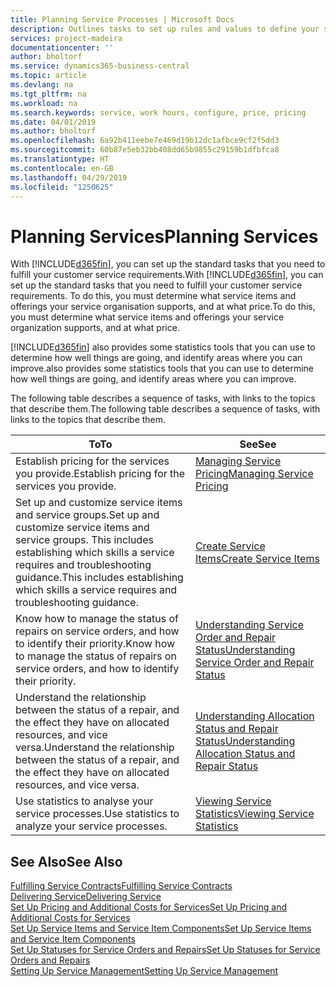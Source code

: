 ```yaml
---
title: Planning Service Processes | Microsoft Docs
description: Outlines tasks to set up rules and values to define your service policies and processes.
services: project-madeira
documentationcenter: ''
author: bholtorf
ms.service: dynamics365-business-central
ms.topic: article
ms.devlang: na
ms.tgt_pltfrm: na
ms.workload: na
ms.search.keywords: service, work hours, configure, price, pricing
ms.date: 04/01/2019
ms.author: bholtorf
ms.openlocfilehash: 6a92b411eebe7e469d19b12dc1afbce9cf2f5dd3
ms.sourcegitcommit: 60b87e5eb32bb408dd65b9855c29159b1dfbfca8
ms.translationtype: HT
ms.contentlocale: en-GB
ms.lasthandoff: 04/29/2019
ms.locfileid: "1250625"
---
```

# <a name="planning-services"></a><span data-ttu-id="73e86-103">Planning Services</span><span class="sxs-lookup"><span data-stu-id="73e86-103">Planning Services</span></span>
<span data-ttu-id="73e86-104">With [!INCLUDE[d365fin](includes/d365fin_md.md)], you can set up the standard tasks that you need to fulfill your customer service requirements.</span><span class="sxs-lookup"><span data-stu-id="73e86-104">With [!INCLUDE[d365fin](includes/d365fin_md.md)], you can set up the standard tasks that you need to fulfill your customer service requirements.</span></span> <span data-ttu-id="73e86-105">To do this, you must determine what service items and offerings your service organisation supports, and at what price.</span><span class="sxs-lookup"><span data-stu-id="73e86-105">To do this, you must determine what service items and offerings your service organization supports, and at what price.</span></span>   

[!INCLUDE[d365fin](includes/d365fin_md.md)] <span data-ttu-id="73e86-106">also provides some statistics tools that you can use to determine how well things are going, and identify areas where you can improve.</span><span class="sxs-lookup"><span data-stu-id="73e86-106">also provides some statistics tools that you can use to determine how well things are going, and identify areas where you can improve.</span></span>
  
<span data-ttu-id="73e86-107">The following table describes a sequence of tasks, with links to the topics that describe them.</span><span class="sxs-lookup"><span data-stu-id="73e86-107">The following table describes a sequence of tasks, with links to the topics that describe them.</span></span>   
  
|<span data-ttu-id="73e86-108">**To**</span><span class="sxs-lookup"><span data-stu-id="73e86-108">**To**</span></span>|<span data-ttu-id="73e86-109">**See**</span><span class="sxs-lookup"><span data-stu-id="73e86-109">**See**</span></span>|  
|------------|-------------|  
|<span data-ttu-id="73e86-110">Establish pricing for the services you provide.</span><span class="sxs-lookup"><span data-stu-id="73e86-110">Establish pricing for the services you provide.</span></span>|[<span data-ttu-id="73e86-111">Managing Service Pricing</span><span class="sxs-lookup"><span data-stu-id="73e86-111">Managing Service Pricing</span></span>](service-service-price-management.md)|
|<span data-ttu-id="73e86-112">Set up and customize service items and service groups.</span><span class="sxs-lookup"><span data-stu-id="73e86-112">Set up and customize service items and service groups.</span></span> <span data-ttu-id="73e86-113">This includes establishing which skills a service requires and troubleshooting guidance.</span><span class="sxs-lookup"><span data-stu-id="73e86-113">This includes establishing which skills a service requires and troubleshooting guidance.</span></span>| [<span data-ttu-id="73e86-114">Create Service Items</span><span class="sxs-lookup"><span data-stu-id="73e86-114">Create Service Items</span></span>](service-how-to-create-service-items.md)|  
|<span data-ttu-id="73e86-115">Know how to manage the status of repairs on service orders, and how to identify their priority.</span><span class="sxs-lookup"><span data-stu-id="73e86-115">Know how to manage the status of repairs on service orders, and how to identify their priority.</span></span>|[<span data-ttu-id="73e86-116">Understanding Service Order and Repair Status</span><span class="sxs-lookup"><span data-stu-id="73e86-116">Understanding Service Order and Repair Status</span></span>](service-service-order-status-and-repair-status.md)|  
|<span data-ttu-id="73e86-117">Understand the relationship between the status of a repair, and the effect they have on allocated resources, and vice versa.</span><span class="sxs-lookup"><span data-stu-id="73e86-117">Understand the relationship between the status of a repair, and the effect they have on allocated resources, and vice versa.</span></span>|[<span data-ttu-id="73e86-118">Understanding Allocation Status and Repair Status</span><span class="sxs-lookup"><span data-stu-id="73e86-118">Understanding Allocation Status and Repair Status</span></span>](service-allocation-status-and-repair-status.md)|  
|<span data-ttu-id="73e86-119">Use statistics to analyse your service processes.</span><span class="sxs-lookup"><span data-stu-id="73e86-119">Use statistics to analyze your service processes.</span></span> | [<span data-ttu-id="73e86-120">Viewing Service Statistics</span><span class="sxs-lookup"><span data-stu-id="73e86-120">Viewing Service Statistics</span></span>](service-service-statistics.md) |

## <a name="see-also"></a><span data-ttu-id="73e86-121">See Also</span><span class="sxs-lookup"><span data-stu-id="73e86-121">See Also</span></span>
[<span data-ttu-id="73e86-122">Fulfilling Service Contracts</span><span class="sxs-lookup"><span data-stu-id="73e86-122">Fulfilling Service Contracts</span></span>](service-fulfill-service-contracts.md)  
[<span data-ttu-id="73e86-123">Delivering Service</span><span class="sxs-lookup"><span data-stu-id="73e86-123">Delivering Service</span></span>](service-deliver-service.md)  
[<span data-ttu-id="73e86-124">Set Up Pricing and Additional Costs for Services</span><span class="sxs-lookup"><span data-stu-id="73e86-124">Set Up Pricing and Additional Costs for Services</span></span>](service-how-setup-service-costs-pricing.md)  
[<span data-ttu-id="73e86-125">Set Up Service Items and Service Item Components</span><span class="sxs-lookup"><span data-stu-id="73e86-125">Set Up Service Items and Service Item Components</span></span>](service-how-setup-service-items.md)  
[<span data-ttu-id="73e86-126">Set Up Statuses for Service Orders and Repairs</span><span class="sxs-lookup"><span data-stu-id="73e86-126">Set Up Statuses for Service Orders and Repairs</span></span>](service-order-repair-status.md)  
[<span data-ttu-id="73e86-127">Setting Up Service Management</span><span class="sxs-lookup"><span data-stu-id="73e86-127">Setting Up Service Management</span></span>](service-setup-service.md)  
